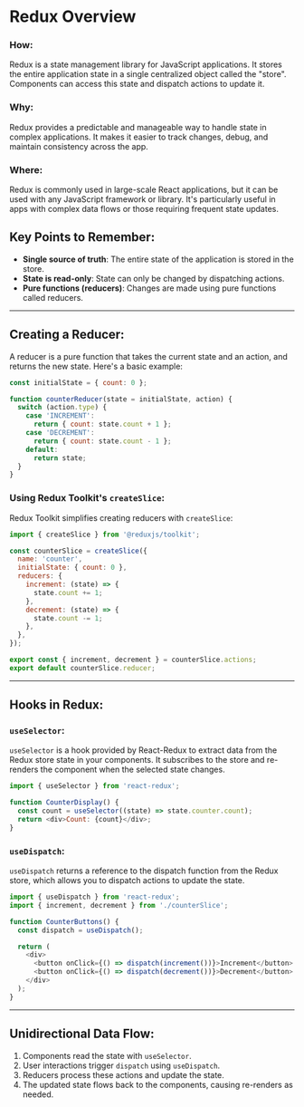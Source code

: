 
# Redux Overview

### How:
Redux is a state management library for JavaScript applications. It stores the entire application state in a single centralized object called the "store". Components can access this state and dispatch actions to update it.

### Why:
Redux provides a predictable and manageable way to handle state in complex applications. It makes it easier to track changes, debug, and maintain consistency across the app.

### Where:
Redux is commonly used in large-scale React applications, but it can be used with any JavaScript framework or library. It's particularly useful in apps with complex data flows or those requiring frequent state updates.

## Key Points to Remember:
- **Single source of truth**: The entire state of the application is stored in the store.
- **State is read-only**: State can only be changed by dispatching actions.
- **Pure functions (reducers)**: Changes are made using pure functions called reducers.

---

## Creating a Reducer:

A reducer is a pure function that takes the current state and an action, and returns the new state. Here's a basic example:

```javascript
const initialState = { count: 0 };

function counterReducer(state = initialState, action) {
  switch (action.type) {
    case 'INCREMENT':
      return { count: state.count + 1 };
    case 'DECREMENT':
      return { count: state.count - 1 };
    default:
      return state;
  }
}
```

### Using Redux Toolkit's `createSlice`:

Redux Toolkit simplifies creating reducers with `createSlice`:

```javascript
import { createSlice } from '@reduxjs/toolkit';

const counterSlice = createSlice({
  name: 'counter',
  initialState: { count: 0 },
  reducers: {
    increment: (state) => {
      state.count += 1;
    },
    decrement: (state) => {
      state.count -= 1;
    },
  },
});

export const { increment, decrement } = counterSlice.actions;
export default counterSlice.reducer;
```

---

## Hooks in Redux:

### `useSelector`:

`useSelector` is a hook provided by React-Redux to extract data from the Redux store state in your components. It subscribes to the store and re-renders the component when the selected state changes.

```javascript
import { useSelector } from 'react-redux';

function CounterDisplay() {
  const count = useSelector((state) => state.counter.count);
  return <div>Count: {count}</div>;
}
```

### `useDispatch`:

`useDispatch` returns a reference to the dispatch function from the Redux store, which allows you to dispatch actions to update the state.

```javascript
import { useDispatch } from 'react-redux';
import { increment, decrement } from './counterSlice';

function CounterButtons() {
  const dispatch = useDispatch();

  return (
    <div>
      <button onClick={() => dispatch(increment())}>Increment</button>
      <button onClick={() => dispatch(decrement())}>Decrement</button>
    </div>
  );
}
```

---

## Unidirectional Data Flow:

1. Components read the state with `useSelector`.
2. User interactions trigger `dispatch` using `useDispatch`.
3. Reducers process these actions and update the state.
4. The updated state flows back to the components, causing re-renders as needed.
